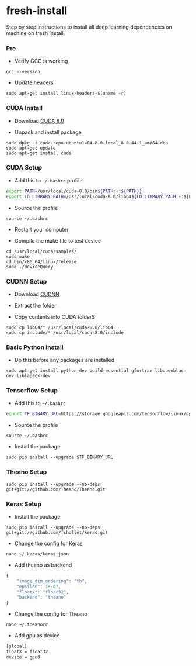 # fresh-install
Step by step instructions to install all deep learning dependencies on machine on fresh install.

### Pre
- Verify GCC is working

```
gcc --version
```

- Update headers

```
sudo apt-get install linux-headers-$(uname -r)
```

### CUDA Install
- Download [CUDA 8.0](https://developer.nvidia.com/compute/cuda/8.0/prod/local_installers/cuda-repo-ubuntu1404-8-0-local_8.0.44-1_amd64-deb)

- Unpack and install package

```
sudo dpkg -i cuda-repo-ubuntu1404-8-0-local_8.0.44-1_amd64.deb
sudo apt-get update
sudo apt-get install cuda
```

### CUDA Setup

- Add this to  `~/.bashrc` profile

```bash
export PATH=/usr/local/cuda-8.0/bin${PATH:+:${PATH}}
export LD_LIBRARY_PATH=/usr/local/cuda-8.0/lib64${LD_LIBRARY_PATH:+:${LD_LIBRARY_PATH}}
```

- Source the profile

```
source ~/.bashrc
```

- Restart your computer

- Compile the make file to test device

```
cd /usr/local/cuda/samples/
sudo make
cd bin/x86_64/linux/release
sudo ./deviceQuery
```

###  CUDNN Setup

- Download [CUDNN](https://developer.nvidia.com/cudnn)

- Extract the folder

- Copy contents into CUDA folderS

```
sudo cp lib64/* /usr/local/cuda-8.0/lib64
sudo cp include/* /usr/local/cuda-8.0/include
```

### Basic Python Install
- Do this before any packages are installed

```
sudo apt-get install python-dev build-essential gfortran libopenblas-dev liblapack-dev
```

### Tensorflow Setup
- Add this to `~/.bashrc`

```bash
export TF_BINARY_URL=https://storage.googleapis.com/tensorflow/linux/gpu/tensorflow_gpu-0.12.0rc0-cp27-none-linux_x86_64.whl
```

- Source the profile

```
source ~/.bashrc
```

- Install the package

```
sudo pip install --upgrade $TF_BINARY_URL
```

### Theano Setup

```
sudo pip install --upgrade --no-deps git+git://github.com/Theano/Theano.git
```

### Keras Setup

- Install the package

```
sudo pip install --upgrade --no-deps git+git://github.com/fchollet/keras.git
```

- Change the config for Keras

```
nano ~/.keras/keras.json
```

- Add theano as backend

```javascript
{
    "image_dim_ordering": "th",
    "epsilon": 1e-07,
    "floatx": "float32",
    "backend": "theano"
}
```

- Change the config for Theano

```
nano ~/.theanorc
```

- Add gpu as device

```bash
[global]
floatX = float32
device = gpu0
```
